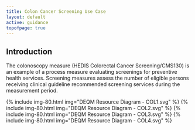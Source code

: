 ```yaml
---
title: Colon Cancer Screening Use Case
layout: default
active: guidance
topofpage: true
---
```


##  Introduction

The colonoscopy measure (HEDIS Colorectal Cancer Screening/CMS130) is an example of a process measure evaluating screenings for preventive health services.  Screening measures assess the number of eligible persons receiving clinical guideline recommended screening services during the measurement period.

{% include img-80.html img="DEQM Resource Diagram - COL1.svg" %}
{% include img-80.html img="DEQM Resource Diagram - COL2.svg" %}
{% include img-80.html img="DEQM Resource Diagram - COL3.svg" %}
{% include img-80.html img="DEQM Resource Diagram - COL4.svg" %}
